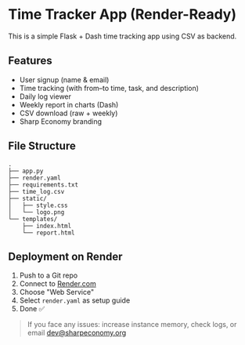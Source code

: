 # Time Tracker App (Render-Ready)

This is a simple Flask + Dash time tracking app using CSV as backend.

## Features
- User signup (name & email)
- Time tracking (with from–to time, task, and description)
- Daily log viewer
- Weekly report in charts (Dash)
- CSV download (raw + weekly)
- Sharp Economy branding

## File Structure
```
.
├── app.py
├── render.yaml
├── requirements.txt
├── time_log.csv
├── static/
│   ├── style.css
│   └── logo.png
└── templates/
    ├── index.html
    └── report.html
```

## Deployment on Render
1. Push to a Git repo
2. Connect to [Render.com](https://render.com/)
3. Choose "Web Service"
4. Select `render.yaml` as setup guide
5. Done ✅

> If you face any issues: increase instance memory, check logs, or email dev@sharpeconomy.org
